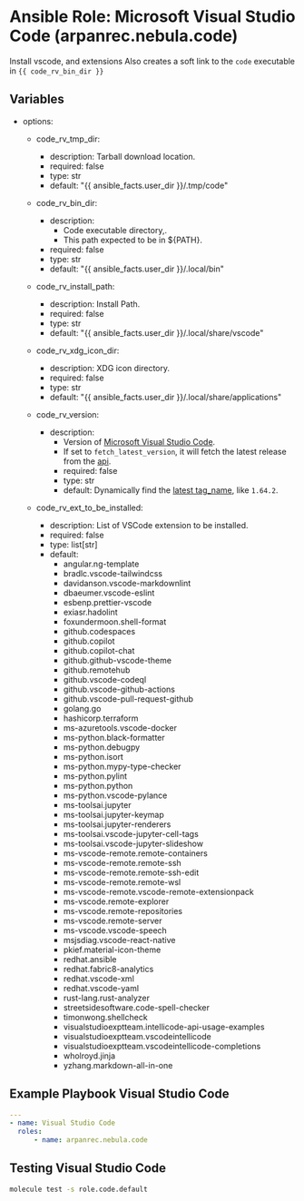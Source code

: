 # Ansible Role: Microsoft Visual Studio Code (arpanrec.nebula.code)

Install vscode, and extensions Also creates a soft link to the `code` executable in `{{ code_rv_bin_dir }}`

## Variables

- options:
  - code_rv_tmp_dir:
    - description: Tarball download location.
    - required: false
    - type: str
    - default: "{{ ansible_facts.user_dir }}/.tmp/code"

  - code_rv_bin_dir:
    - description:
      - Code executable directory,.
      - This path expected to be in ${PATH}.
    - required: false
    - type: str
    - default: "{{ ansible_facts.user_dir }}/.local/bin"

  - code_rv_install_path:
    - description: Install Path.
    - required: false
    - type: str
    - default: "{{ ansible_facts.user_dir }}/.local/share/vscode"

  - code_rv_xdg_icon_dir:
    - description: XDG icon directory.
    - required: false
    - type: str
    - default: "{{ ansible_facts.user_dir }}/.local/share/applications"
  
  - code_rv_version:
    - description:
      - Version of [Microsoft Visual Studio Code](https://code.visualstudio.com/updates).
      - If set to `fetch_latest_version`, it will fetch the latest release from the [api](https://update.code.visualstudio.com/api/releases/stable).
      - required: false
      - type: str
      - default: Dynamically find the [latest tag_name](https://update.code.visualstudio.com/api/releases/stable), like `1.64.2`.
  
  - code_rv_ext_to_be_installed:
    - description: List of VSCode extension to be installed.
    - required: false
    - type: list[str]
    - default:
      - angular.ng-template
      - bradlc.vscode-tailwindcss
      - davidanson.vscode-markdownlint
      - dbaeumer.vscode-eslint
      - esbenp.prettier-vscode
      - exiasr.hadolint
      - foxundermoon.shell-format
      - github.codespaces
      - github.copilot
      - github.copilot-chat
      - github.github-vscode-theme
      - github.remotehub
      - github.vscode-codeql
      - github.vscode-github-actions
      - github.vscode-pull-request-github
      - golang.go
      - hashicorp.terraform
      - ms-azuretools.vscode-docker
      - ms-python.black-formatter
      - ms-python.debugpy
      - ms-python.isort
      - ms-python.mypy-type-checker
      - ms-python.pylint
      - ms-python.python
      - ms-python.vscode-pylance
      - ms-toolsai.jupyter
      - ms-toolsai.jupyter-keymap
      - ms-toolsai.jupyter-renderers
      - ms-toolsai.vscode-jupyter-cell-tags
      - ms-toolsai.vscode-jupyter-slideshow
      - ms-vscode-remote.remote-containers
      - ms-vscode-remote.remote-ssh
      - ms-vscode-remote.remote-ssh-edit
      - ms-vscode-remote.remote-wsl
      - ms-vscode-remote.vscode-remote-extensionpack
      - ms-vscode.remote-explorer
      - ms-vscode.remote-repositories
      - ms-vscode.remote-server
      - ms-vscode.vscode-speech
      - msjsdiag.vscode-react-native
      - pkief.material-icon-theme
      - redhat.ansible
      - redhat.fabric8-analytics
      - redhat.vscode-xml
      - redhat.vscode-yaml
      - rust-lang.rust-analyzer
      - streetsidesoftware.code-spell-checker
      - timonwong.shellcheck
      - visualstudioexptteam.intellicode-api-usage-examples
      - visualstudioexptteam.vscodeintellicode
      - visualstudioexptteam.vscodeintellicode-completions
      - wholroyd.jinja
      - yzhang.markdown-all-in-one

## Example Playbook Visual Studio Code

```yaml
---
- name: Visual Studio Code
  roles:
      - name: arpanrec.nebula.code
```

## Testing Visual Studio Code

```bash
molecule test -s role.code.default
```
